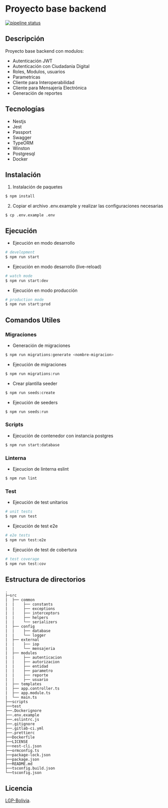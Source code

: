 # Proyecto base backend
[![pipeline status](https://gitlab.agetic.gob.bo/agetic/backend-base-nestjs/badges/develop/pipeline.svg)](https://gitlab.agetic.gob.bo/agetic/backend-base-nestjs/-/commits/develop)

## Descripción
Proyecto base backend con modulos:
  - Autenticación JWT
  - Autenticación con Ciudadania Digital
  - Roles, Modulos, usuarios
  - Parametricas
  - Cliente para Interoperabilidad
  - Cliente para Mensajería Electrónica
  - Generación de reportes

## Tecnologías
- Nestjs
- Jest
- Passport
- Swagger
- TypeORM
- Winston
- Postgresql
- Docker

## Instalación

1. Instalación de paquetes
```bash
$ npm install
```
2. Copiar el archivo .env.example y realizar las configuraciones necesarias
```
$ cp .env.example .env
```
## Ejecución
- Ejecución en modo desarrollo
```bash
# development
$ npm run start
```
- Ejecución en modo desarrollo (live-reload)
```bash
# watch mode
$ npm run start:dev
```
- Ejecución en modo producción
```bash
# production mode
$ npm run start:prod
```

## Comandos Utiles
### Migraciones
- Generación de migraciones
```bash
$ npm run migrations:generate <nombre-migracion>
```

- Ejecución de migraciones
```bash
$ npm run migrations:run
```

- Crear plantilla seeder
```bash
$ npm run seeds:create
```

- Ejecución de seeders
```bash
$ npm run seeds:run
```
### Scripts
- Ejecución de contenedor con instancia postgres
```bash
$ npm run start:database
```
### Linterna
- Ejecucion de linterna eslint
```bash
$ npm run lint
```


### Test
- Ejecución de test unitarios
```bash
# unit tests
$ npm run test
```

- Ejecución de test e2e
```bash
# e2e tests
$ npm run test:e2e
```

- Ejecución de test de cobertura
```bash
# test coverage
$ npm run test:cov
```
## Estructura de directorios

```
.
├─src
|  ├── common 
|  |    ├── constants
|  |    ├── exceptions
|  |    ├── interceptors
|  |    ├── helpers
|  |    └── serializers
|  ├── config
|  |    ├── database
|  |    └── logger
|  ├── external
|  |    ├── iop
|  |    └── mensajeria
|  ├── modules
|  |    ├── autenticacion
|  |    ├── autorizacion
|  |    ├── entidad
|  |    ├── parametro
|  |    ├── reporte
|  |    ├── usuario
|  ├── templates
|  ├── app.controller.ts
|  ├── app.module.ts
|  └── main.ts
├──scripts
├──test
├──.Dockerignore
├──.env.example
├──.eslintrc.js
├──.gitignore
├──.gitlab-ci.yml
├──.prettierc
├──Dockerfile
├──LICENSE
├──nest-cli.json
├──ormconfig.ts
├──package-lock.json
├──package.json
├──README.md
├──tsconfig.build.json
└──tsconfig.json

```

## Licencia

[LGP-Bolivia](LICENSE).
